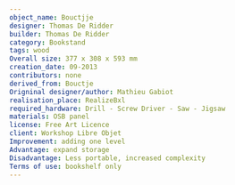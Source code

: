 ```yaml
---
object_name: Bouctjje
designer: Thomas De Ridder
builder: Thomas De Ridder
category: Bookstand
tags: wood
Overall size: 377 x 308 x 593 mm
creation_date: 09-2013
contributors: none
derived_from: Bouctje
Origninal designer/author: Mathieu Gabiot
realisation_place: RealizeBxl
required_hardware: Drill - Screw Driver - Saw - Jigsaw
materials: OSB panel
license: Free Art Licence
client: Workshop Libre Objet
Improvement: adding one level
Advantage: expand storage
Disadvantage: Less portable, increased complexity
Terms of use: bookshelf only
---
```

